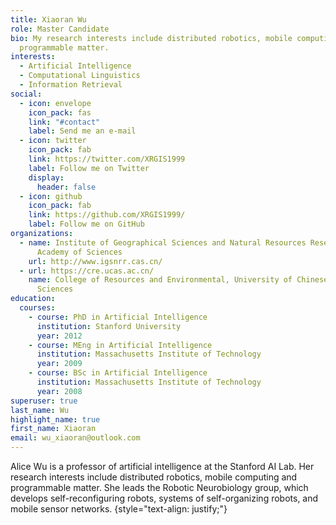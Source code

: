 ```yaml
---
title: Xiaoran Wu
role: Master Candidate
bio: My research interests include distributed robotics, mobile computing and
  programmable matter.
interests:
  - Artificial Intelligence
  - Computational Linguistics
  - Information Retrieval
social:
  - icon: envelope
    icon_pack: fas
    link: "#contact"
    label: Send me an e-mail
  - icon: twitter
    icon_pack: fab
    link: https://twitter.com/XRGIS1999
    label: Follow me on Twitter
    display:
      header: false
  - icon: github
    icon_pack: fab
    link: https://github.com/XRGIS1999/
    label: Follow me on GitHub
organizations:
  - name: Institute of Geographical Sciences and Natural Resources Research, Chinese
      Academy of Sciences
    url: http://www.igsnrr.cas.cn/
  - url: https://cre.ucas.ac.cn/
    name: College of Resources and Environmental, University of Chinese Academy of
      Sciences
education:
  courses:
    - course: PhD in Artificial Intelligence
      institution: Stanford University
      year: 2012
    - course: MEng in Artificial Intelligence
      institution: Massachusetts Institute of Technology
      year: 2009
    - course: BSc in Artificial Intelligence
      institution: Massachusetts Institute of Technology
      year: 2008
superuser: true
last_name: Wu
highlight_name: true
first_name: Xiaoran
email: wu_xiaoran@outlook.com
---
```


Alice Wu is a professor of artificial intelligence at the Stanford AI Lab. Her research interests include distributed robotics, mobile computing and programmable matter. She leads the Robotic Neurobiology group, which develops self-reconfiguring robots, systems of self-organizing robots, and mobile sensor networks.
{style="text-align: justify;"}
